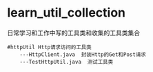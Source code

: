 # learn_util_collection 
日常学习和工作中写的工具类和收集的工具类集合

	#httpUtil Http请求访问的工具类
		---HttpClient.java  封装Http的Get和Post请求
		---TestHttpUtil.java  测试工具类
	